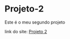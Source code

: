 # Projeto-2
Este é o meu segundo projeto 

link do site: <a href="https://lucas-sessi.github.io/Projeto-2/">Projeto 2</a>
